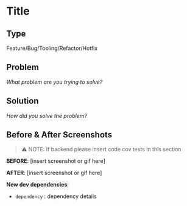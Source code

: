 # Title

## Type

Feature/Bug/Tooling/Refactor/Hotfix

## Problem

_What problem are you trying to solve?_

## Solution

_How did you solve the problem?_

## Before & After Screenshots

> ⚠️ NOTE: If backend please insert code cov tests in this section

**BEFORE**:
[insert screenshot or gif here]

**AFTER**:
[insert screenshot or gif here]

**New dev dependencies**:

- `dependency` : dependency details
